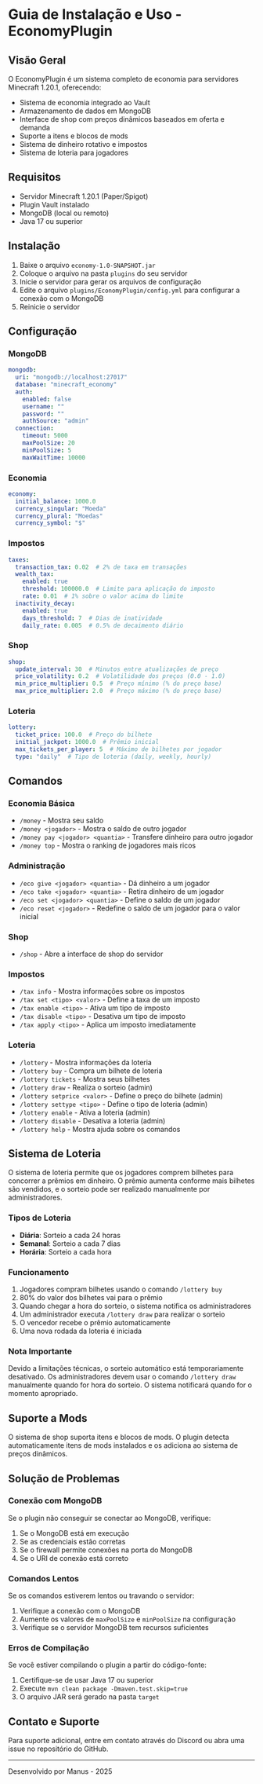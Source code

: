 # Guia de Instalação e Uso - EconomyPlugin

## Visão Geral

O EconomyPlugin é um sistema completo de economia para servidores Minecraft 1.20.1, oferecendo:

- Sistema de economia integrado ao Vault
- Armazenamento de dados em MongoDB
- Interface de shop com preços dinâmicos baseados em oferta e demanda
- Suporte a itens e blocos de mods
- Sistema de dinheiro rotativo e impostos
- Sistema de loteria para jogadores

## Requisitos

- Servidor Minecraft 1.20.1 (Paper/Spigot)
- Plugin Vault instalado
- MongoDB (local ou remoto)
- Java 17 ou superior

## Instalação

1. Baixe o arquivo `economy-1.0-SNAPSHOT.jar`
2. Coloque o arquivo na pasta `plugins` do seu servidor
3. Inicie o servidor para gerar os arquivos de configuração
4. Edite o arquivo `plugins/EconomyPlugin/config.yml` para configurar a conexão com o MongoDB
5. Reinicie o servidor

## Configuração

### MongoDB

```yaml
mongodb:
  uri: "mongodb://localhost:27017"
  database: "minecraft_economy"
  auth:
    enabled: false
    username: ""
    password: ""
    authSource: "admin"
  connection:
    timeout: 5000
    maxPoolSize: 20
    minPoolSize: 5
    maxWaitTime: 10000
```

### Economia

```yaml
economy:
  initial_balance: 1000.0
  currency_singular: "Moeda"
  currency_plural: "Moedas"
  currency_symbol: "$"
```

### Impostos

```yaml
taxes:
  transaction_tax: 0.02  # 2% de taxa em transações
  wealth_tax:
    enabled: true
    threshold: 100000.0  # Limite para aplicação do imposto
    rate: 0.01  # 1% sobre o valor acima do limite
  inactivity_decay:
    enabled: true
    days_threshold: 7  # Dias de inatividade
    daily_rate: 0.005  # 0.5% de decaimento diário
```

### Shop

```yaml
shop:
  update_interval: 30  # Minutos entre atualizações de preço
  price_volatility: 0.2  # Volatilidade dos preços (0.0 - 1.0)
  min_price_multiplier: 0.5  # Preço mínimo (% do preço base)
  max_price_multiplier: 2.0  # Preço máximo (% do preço base)
```

### Loteria

```yaml
lottery:
  ticket_price: 100.0  # Preço do bilhete
  initial_jackpot: 1000.0  # Prêmio inicial
  max_tickets_per_player: 5  # Máximo de bilhetes por jogador
  type: "daily"  # Tipo de loteria (daily, weekly, hourly)
```

## Comandos

### Economia Básica

- `/money` - Mostra seu saldo
- `/money <jogador>` - Mostra o saldo de outro jogador
- `/money pay <jogador> <quantia>` - Transfere dinheiro para outro jogador
- `/money top` - Mostra o ranking de jogadores mais ricos

### Administração

- `/eco give <jogador> <quantia>` - Dá dinheiro a um jogador
- `/eco take <jogador> <quantia>` - Retira dinheiro de um jogador
- `/eco set <jogador> <quantia>` - Define o saldo de um jogador
- `/eco reset <jogador>` - Redefine o saldo de um jogador para o valor inicial

### Shop

- `/shop` - Abre a interface de shop do servidor

### Impostos

- `/tax info` - Mostra informações sobre os impostos
- `/tax set <tipo> <valor>` - Define a taxa de um imposto
- `/tax enable <tipo>` - Ativa um tipo de imposto
- `/tax disable <tipo>` - Desativa um tipo de imposto
- `/tax apply <tipo>` - Aplica um imposto imediatamente

### Loteria

- `/lottery` - Mostra informações da loteria
- `/lottery buy` - Compra um bilhete de loteria
- `/lottery tickets` - Mostra seus bilhetes
- `/lottery draw` - Realiza o sorteio (admin)
- `/lottery setprice <valor>` - Define o preço do bilhete (admin)
- `/lottery settype <tipo>` - Define o tipo de loteria (admin)
- `/lottery enable` - Ativa a loteria (admin)
- `/lottery disable` - Desativa a loteria (admin)
- `/lottery help` - Mostra ajuda sobre os comandos

## Sistema de Loteria

O sistema de loteria permite que os jogadores comprem bilhetes para concorrer a prêmios em dinheiro. O prêmio aumenta conforme mais bilhetes são vendidos, e o sorteio pode ser realizado manualmente por administradores.

### Tipos de Loteria

- **Diária**: Sorteio a cada 24 horas
- **Semanal**: Sorteio a cada 7 dias
- **Horária**: Sorteio a cada hora

### Funcionamento

1. Jogadores compram bilhetes usando o comando `/lottery buy`
2. 80% do valor dos bilhetes vai para o prêmio
3. Quando chegar a hora do sorteio, o sistema notifica os administradores
4. Um administrador executa `/lottery draw` para realizar o sorteio
5. O vencedor recebe o prêmio automaticamente
6. Uma nova rodada da loteria é iniciada

### Nota Importante

Devido a limitações técnicas, o sorteio automático está temporariamente desativado. Os administradores devem usar o comando `/lottery draw` manualmente quando for hora do sorteio. O sistema notificará quando for o momento apropriado.

## Suporte a Mods

O sistema de shop suporta itens e blocos de mods. O plugin detecta automaticamente itens de mods instalados e os adiciona ao sistema de preços dinâmicos.

## Solução de Problemas

### Conexão com MongoDB

Se o plugin não conseguir se conectar ao MongoDB, verifique:

1. Se o MongoDB está em execução
2. Se as credenciais estão corretas
3. Se o firewall permite conexões na porta do MongoDB
4. Se o URI de conexão está correto

### Comandos Lentos

Se os comandos estiverem lentos ou travando o servidor:

1. Verifique a conexão com o MongoDB
2. Aumente os valores de `maxPoolSize` e `minPoolSize` na configuração
3. Verifique se o servidor MongoDB tem recursos suficientes

### Erros de Compilação

Se você estiver compilando o plugin a partir do código-fonte:

1. Certifique-se de usar Java 17 ou superior
2. Execute `mvn clean package -Dmaven.test.skip=true`
3. O arquivo JAR será gerado na pasta `target`

## Contato e Suporte

Para suporte adicional, entre em contato através do Discord ou abra uma issue no repositório do GitHub.

---

Desenvolvido por Manus - 2025
